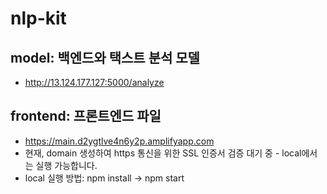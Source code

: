 # nlp-kit

## model: 백엔드와 택스트 분석 모델
- http://13.124.177.127:5000/analyze

## frontend: 프론트엔드 파일
- https://main.d2ygtlve4n6y2p.amplifyapp.com 
- 현재, domain 생성하여 https 통신을 위한 SSL 인증서 검증 대기 중 - local에서는 실행 가능합니다.
- local 실행 방법: npm install -> npm start
